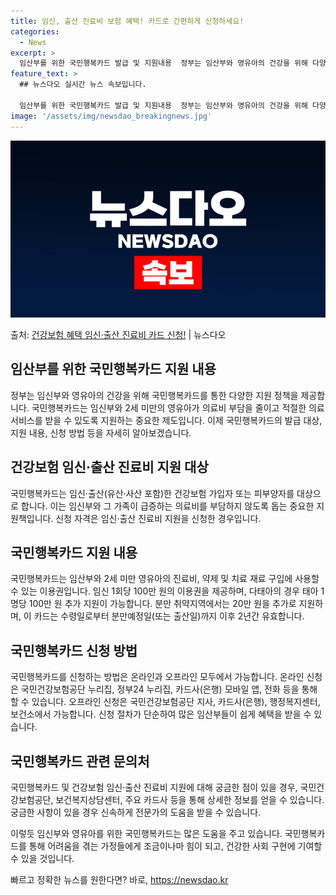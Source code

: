 ```yaml
---
title: 임신, 출산 진료비 보험 혜택! 카드로 간편하게 신청하세요!
categories:
  - News
excerpt: >
  임산부를 위한 국민행복카드 발급 및 지원내용  정부는 임산부와 영유아의 건강을 위해 다양한 지원 정책을 제공…
feature_text: >
  ## 뉴스다오 실시간 뉴스 속보입니다.

  임산부를 위한 국민행복카드 발급 및 지원내용  정부는 임산부와 영유아의 건강을 위해 다양한 지원 정책을 제공…
image: '/assets/img/newsdao_breakingnews.jpg'
---
```


![뉴스다오 속보](/assets/img/newsdao_breakingnews.jpg)

<p>출처: <a href="https://newsdao.kr/4216" rel="dofollow">건강보험 혜택 임신·출산 진료비 카드 신청!</a> | 뉴스다오</p>

## 임산부를 위한 국민행복카드 지원 내용

정부는 임신부와 영유아의 건강을 위해 국민행복카드를 통한 다양한 지원 정책을 제공합니다. 국민행복카드는 임신부와 2세 미만의 영유아가 의료비 부담을 줄이고 적절한 의료서비스를 받을 수 있도록 지원하는 중요한 제도입니다. 이제 국민행복카드의 발급 대상, 지원 내용, 신청 방법 등을 자세히 알아보겠습니다.

## 건강보험 임신·출산 진료비 지원 대상

국민행복카드는 임신·출산(유산·사산 포함)한 건강보험 가입자 또는 피부양자를 대상으로 합니다. 이는 임신부와 그 가족이 급증하는 의료비를 부담하지 않도록 돕는 중요한 지원책입니다. 신청 자격은 임신·출산 진료비 지원을 신청한 경우입니다.

## 국민행복카드 지원 내용

국민행복카드는 임산부와 2세 미만 영유아의 진료비, 약제 및 치료 재료 구입에 사용할 수 있는 이용권입니다. 임신 1회당 100만 원의 이용권을 제공하며, 다태아의 경우 태아 1명당 100만 원 추가 지원이 가능합니다. 분만 취약지역에서는 20만 원을 추가로 지원하며, 이 카드는 수령일로부터 분만예정일(또는 출산일)까지 이후 2년간 유효합니다.

## 국민행복카드 신청 방법

국민행복카드를 신청하는 방법은 온라인과 오프라인 모두에서 가능합니다. 온라인 신청은 국민건강보험공단 누리집, 정부24 누리집, 카드사(은행) 모바일 앱, 전화 등을 통해 할 수 있습니다. 오프라인 신청은 국민건강보험공단 지사, 카드사(은행), 행정복지센터, 보건소에서 가능합니다. 신청 절차가 단순하여 많은 임산부들이 쉽게 혜택을 받을 수 있습니다.

## 국민행복카드 관련 문의처

국민행복카드 및 건강보험 임신·출산 진료비 지원에 대해 궁금한 점이 있을 경우, 국민건강보험공단, 보건복지상담센터, 주요 카드사 등을 통해 상세한 정보를 얻을 수 있습니다. 궁금한 사항이 있을 경우 신속하게 전문가의 도움을 받을 수 있습니다.

이렇듯 임신부와 영유아를 위한 국민행복카드는 많은 도움을 주고 있습니다. 국민행복카드를 통해 어려움을 겪는 가정들에게 조금이나마 힘이 되고, 건강한 사회 구현에 기여할 수 있을 것입니다. 

빠르고 정확한 뉴스를 원한다면? 바로, <a href="https://newsdao.kr" rel="dofollow">https://newsdao.kr</a>


